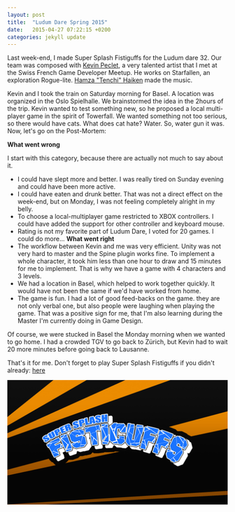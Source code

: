 ```yaml
---
layout: post
title:  "Ludum Dare Spring 2015"
date:   2015-04-27 07:22:15 +0200
categories: jekyll update
---
```

Last week-end, I made Super Splash Fistiguffs for the Ludum dare 32. Our team was composed with [Kevin Peclet](https://bsky.app/profile/hoot.bsky.social), a very talented artist that I met at the Swiss French Game Developer Meetup. He works on Starfallen, an exploration Rogue-lite. [Hamza \"Tenchi\" Haiken](https://twitter.com/2xhTenchi) made the music.

Kevin and I took the train on Saturday morning for Basel. A location was organized in the Oslo Spielhalle. We brainstormed the idea in the 2hours of the trip. Kevin wanted to test something new, so he proposed a local multi-player game in the spirit of Towerfall. We wanted something not too serious, so there would have cats. What does cat hate? Water. So, water gun it was. Now, let\'s go on the Post-Mortem:

<strong>What went wrong</strong>

I start with this category, because there are actually not much to say about it.
- I could have slept more and better. I was really tired on Sunday evening and could have been more active.
- I could have eaten and drunk better. That was not a direct effect on the week-end, but on Monday, I was not feeling completely alright in my belly.
- To choose a local-multiplayer game restricted to XBOX controllers. I could have added the support for other controller and keyboard mouse.
- Rating is not my favorite part of Ludum Dare, I voted for 20 games. I could do more...
<strong>What went right</strong>
- The workflow between Kevin and me was very efficient. Unity was not very hard to master and the Spine plugin works fine. To implement a whole character, it took him less than one hour to draw and 15 minutes for me to implement. That is why we have a game with 4 characters and 3 levels.
- We had a location in Basel, which helped to work together quickly. It would have not been the same if we\'d have worked from home.
- The game is fun. I had a lot of good feed-backs on the game. they are not only verbal one, but also people were laughing when playing the game. That was a positive sign for me, that I\'m also learning during the Master I\'m currently doing in Game Design.

Of course, we were stucked in Basel the Monday morning when we wanted to go home. I had a crowded TGV to go back to Zürich, but Kevin had to wait 20 more minutes before going back to Lausanne.

That\'s it for me. Don\'t forget to play Super Splash Fistiguffs if you didn\'t already: [here](https://gamejolt.com/games/project-splash-super-splash-fisticuffs/61633)

![Super Splash Fisticuffs](/images/2015/04/start_screen.jpg)